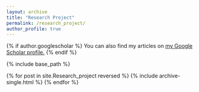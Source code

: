 ```yaml
---
layout: archive
title: "Research Project"
permalink: /research_project/
author_profile: true
---
```

{% if author.googlescholar %}
  You can also find my articles on <u><a href="{{author.googlescholar}}">my Google Scholar profile</a>.</u>
{% endif %}

{% include base_path %}

{% for post in site.Research_project reversed %}
  {% include archive-single.html %}
{% endfor %}



